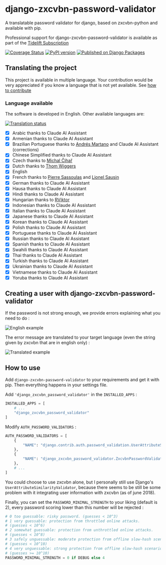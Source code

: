 # django-zxcvbn-password-validator

A translatable password validator for django, based on zxcvbn-python and available with
pip.

Professional support for django-zxcvbn-password-validator is available as part of the
[Tidelift Subscription](https://tidelift.com/subscription/pkg/pypi-django-zxcvbn-password-validator?utm_source=pypi-django-zxcvbn-password-validator&utm_medium=referral&utm_campaign=enterprise)

[![Coverage Status](https://coveralls.io/repos/github/Pierre-Sassoulas/django-zxcvbn-password-validator/badge.svg?branch=master)](https://coveralls.io/github/Pierre-Sassoulas/django-zxcvbn-password-validator?branch=master)
[![PyPI version](https://badge.fury.io/py/django-zxcvbn-password-validator.svg)](https://badge.fury.io/py/django-zxcvbn-password-validator)
[![Published on Django Packages](https://img.shields.io/badge/Published%20on-Django%20Packages-0c3c26)](https://djangopackages.org/packages/p/django-zxcvbn-password-validator/)



## Translating the project

This project is available in multiple language. Your contribution would be very
appreciated if you know a language that is not yet available. See
[how to contribute](CONTRIBUTING.md)

### Language available

The software is developed in English. Other available languages are:

[![Translation status](https://hosted.weblate.org/widget/django-zxcvbn-password-validator/multi-auto.svg)](https://hosted.weblate.org/engage/django-zxcvbn-password-validator/)

- [x] Arabic thanks to Claude AI Assistant
- [x] Armenian thanks to Claude AI Assistant
- [x] Brazilian Portuguese thanks to [Andrés Martano](https://github.com/andresmrm/) and
      Claude AI Assistant (corrections)
- [x] Chinese Simplified thanks to Claude AI Assistant
- [x] Czech thanks to [Michal Čihař](https://github.com/nijel/)
- [x] Dutch thanks to [Thom Wiggers](https://github.com/thomwiggers/)
- [x] English
- [x] French thanks to [Pierre Sassoulas](https://github.com/Pierre-Sassoulas/) and
      [Lionel Sausin](https://github.com/ls-initiatives)
- [x] German thanks to Claude AI Assistant
- [x] Hausa thanks to Claude AI Assistant
- [x] Hindi thanks to Claude AI Assistant
- [x] Hungarian thanks to [RViktor](https://github.com/rviktor/)
- [x] Indonesian thanks to Claude AI Assistant
- [x] Italian thanks to Claude AI Assistant
- [x] Japanese thanks to Claude AI Assistant
- [x] Korean thanks to Claude AI Assistant
- [x] Polish thanks to Claude AI Assistant
- [x] Portuguese thanks to Claude AI Assistant
- [x] Russian thanks to Claude AI Assistant
- [x] Spanish thanks to Claude AI Assistant
- [x] Swahili thanks to Claude AI Assistant
- [x] Thai thanks to Claude AI Assistant
- [x] Turkish thanks to Claude AI Assistant
- [x] Ukrainian thanks to Claude AI Assistant
- [x] Vietnamese thanks to Claude AI Assistant
- [x] Yoruba thanks to Claude AI Assistant

## Creating a user with django-zxcvbn-password-validator

If the password is not strong enough, we provide errors explaining what you need to do :

![English example](doc/english_example.png "English example")

The error message are translated to your target language (even the string given by
zxcvbn that are in english only) :

![Translated example](doc/french_example.png "Translated example")

## How to use

Add `django-zxcvbn-password-validator` to your requirements and get it with pip. Then
everything happens in your settings file.

Add `'django_zxcvbn_password_validator'` in the `INSTALLED_APPS` :

```python
INSTALLED_APPS = [
    # ...
    "django_zxcvbn_password_validator"
]
```

Modify `AUTH_PASSWORD_VALIDATORS` :

```python
AUTH_PASSWORD_VALIDATORS = [
    {
        "NAME": "django.contrib.auth.password_validation.UserAttributeSimilarityValidator",
    },
    {
        "NAME": "django_zxcvbn_password_validator.ZxcvbnPasswordValidator",
    },
    # ...
]
```

You could choose to use zxcvbn alone, but I personally still use Django's
`UserAttributeSimilarityValidator`, because there seems to be still be some problem with
it integrating user information with zxcvbn (as of june 2018).

Finally, you can set the `PASSWORD_MINIMAL_STRENGTH` to your liking (default is 2),
every password scoring lower than this number will be rejected :

```python
# 0 too guessable: risky password. (guesses < 10^3)
# 1 very guessable: protection from throttled online attacks.
# (guesses < 10^6)
# 2 somewhat guessable: protection from unthrottled online attacks.
# (guesses < 10^8)
# 3 safely unguessable: moderate protection from offline slow-hash scenario.
# (guesses < 10^10)
# 4 very unguessable: strong protection from offline slow-hash scenario.
# (guesses >= 10^10)
PASSWORD_MINIMAL_STRENGTH = 0 if DEBUG else 4
```
